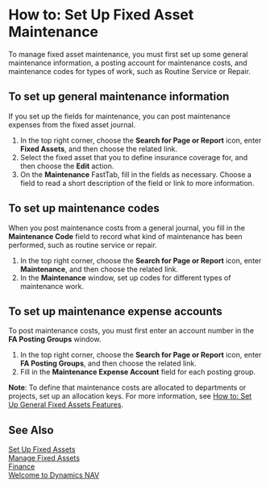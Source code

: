 <properties
                pageTitle="How to: Set Up Fixed Asset Maintenance| Financials"
                description="Describes how to set the system up for maintenance of fixed assets."
                services="project-madeira"
                documentationCenter=""
                authors="SorenGP"
/>
<tags
    ms.service="project-madeira"
    ms.topic="article"
    ms.devlang="na"
    ms.tgt_pltfrm="na"
    ms.workload="na"
    ms.date="09/29/2016"
    ms.author="SorenGP" />

# How to: Set Up Fixed Asset Maintenance
To manage fixed asset maintenance, you must first set up some general maintenance information, a posting account for maintenance costs, and maintenance codes for types of work, such as Routine Service or Repair.

## To set up general maintenance information
If you set up the fields for maintenance, you can post maintenance expenses from the fixed asset journal.
1. In the top right corner, choose the **Search for Page or Report** icon, enter **Fixed Assets**, and then choose the related link.
2. Select the fixed asset that you to define insurance coverage for, and then choose the **Edit** action.
3. On the **Maintenance** FastTab, fill in the fields as necessary. Choose a field to read a short description of the field or link to more information.

## To set up maintenance codes  
When you post maintenance costs from a general journal, you fill in the **Maintenance Code** field to record what kind of maintenance has been performed, such as routine service or repair.
1. In the top right corner, choose the **Search for Page or Report** icon, enter **Maintenance**, and then choose the related link.
2. In the **Maintenance** window, set up codes for different types of maintenance work.

## To set up maintenance expense accounts  
To post maintenance costs, you must first enter an account number in the **FA Posting Groups** window.
1. In the top right corner, choose the **Search for Page or Report** icon, enter **FA Posting Groups**, and then choose the related link.
2. Fill in the **Maintenance Expense Account** field for each posting group.

**Note**: To define that maintenance costs are allocated to departments or projects, set up an allocation keys. For more information, see [How to: Set Up General Fixed Assets Features](fa-how-setup-general.md).

## See Also
[Set Up Fixed Assets](fa-setup.md)  
[Manage Fixed Assets](fa-manage.md)  
[Finance](finance.md)  
[Welcome to Dynamics NAV](madeira-get-started.md)
